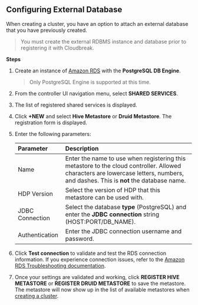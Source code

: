 ## Configuring External Database 

When creating a cluster, you have an option to attach an external database that you have previously created. 

> You must create the external RDBMS instance and database prior to registering it with Cloudbreak.

**Steps** 

1. Create an instance of <a href="https://aws.amazon.com/rds/" target="_blank">Amazon RDS</a> with the **PostgreSQL DB Engine**.

    > Only PostgreSQL Engine is supported at this time.

2. From the controller UI navigation menu, select **SHARED SERVICES**.

3. The list of registered shared services is displayed.

4. Click **+NEW** and select **Hive Metastore** or **Druid Metastore**. The registration form is displayed.

5. Enter the following parameters:

    | Parameter | Description |
    |:---|:---|
    | Name | Enter the name to use when registering this metastore to the cloud controller. Allowed characters are lowercase letters, numbers, and dashes. This is **not** the database name. |
    | HDP Version | Select the version of HDP that this metastore can be used with. |
    | JDBC Connection | Select the database **type** (PostgreSQL) and enter the **JDBC connection** string (HOST:PORT/DB_NAME). |
    | Authentication | Enter the JDBC connection username and password. |

6. Click **Test connection** to validate and test the RDS connection information. If you experience connection issues, refer to the <a href="http://docs.aws.amazon.com/AmazonRDS/latest/UserGuide/CHAP_Troubleshooting.html" target="_blank">Amazon RDS Troubleshooting documentation</a>.

7. Once your settings are validated and working, click **REGISTER HIVE METASTORE** or **REGISTER DRUID METASTORE** to save the metastore. The metastore will
now show up in the list of available metastores when [creating a cluster](aws-create.md).


